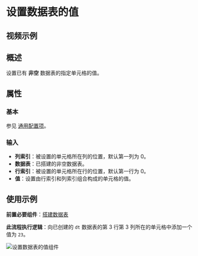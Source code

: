 # 设置数据表的值

## 视频示例

## 概述

设置已有 **非空** 数据表的指定单元格的值。

## 属性

### 基本

参见 [通用配置项](../Appendix/CommonConfigurationItems.md)。

### 输入

- **列索引**：被设置的单元格所在列的位置，默认第一列为 0。
- **数据表**：已搭建的非空数据表。
- **行索引**：被设置的单元格所在行的位置，默认第一行为 0。
- **值**：设置由行索引和列索引组合构成的单元格的值。

## 使用示例

**前置必要组件**：[搭建数据表](../DataTable/BuildDataTable.md)

**此流程执行逻辑**：向已创建的 `dt` 数据表的第 3 行第 3 列所在的单元格中添加一个值为 `23`。

![设置数据表的值组件](https://docimages.blob.core.chinacloudapi.cn/images/Activities/settingdatatable20210806.png)

